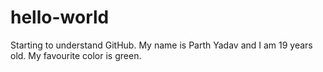 # hello-world
Starting to understand GitHub.
My name is Parth Yadav and I am 19 years old.
My favourite color is green.
